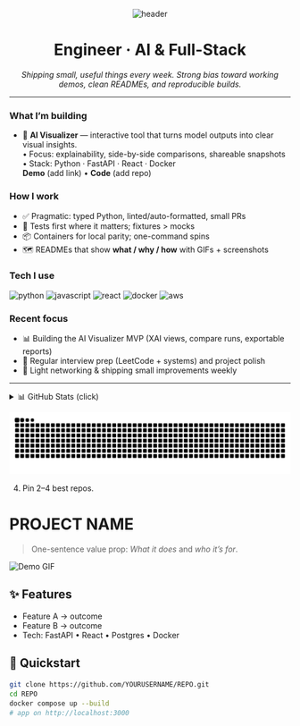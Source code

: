 <!-- Polished, low-noise profile README -->

<p align="center">
  <img src="https://capsule-render.vercel.app/api?text=Hey%20there!&animation=fadeIn&type=waving&color=gradient&height=120" alt="header" />
</p>

<h1 align="center">Engineer · AI & Full-Stack</h1>

<p align="center">
  <em>Shipping small, useful things every week. Strong bias toward working demos, clean READMEs, and reproducible builds.</em>
</p>

---

### What I’m building
- 🧠 **AI Visualizer** — interactive tool that turns model outputs into clear visual insights.  
  • Focus: explainability, side-by-side comparisons, shareable snapshots  
  • Stack: Python · FastAPI · React · Docker  
  **Demo** (add link) • **Code** (add repo)

  

### How I work
- ✅ Pragmatic: typed Python, linted/auto-formatted, small PRs
- 🧪 Tests first where it matters; fixtures > mocks
- 📦 Containers for local parity; one-command spins
- 🗺️ READMEs that show **what / why / how** with GIFs + screenshots

### Tech I use
<p>
  <img height="28" src="https://cdn.jsdelivr.net/gh/devicons/devicon/icons/python/python-original.svg" alt="python"/>
  <img height="28" src="https://cdn.jsdelivr.net/gh/devicons/devicon/icons/javascript/javascript-original.svg" alt="javascript"/>
  <img height="28" src="https://cdn.jsdelivr.net/gh/devicons/devicon/icons/react/react-original.svg" alt="react"/>
  <img height="28" src="https://cdn.jsdelivr.net/gh/devicons/devicon/icons/docker/docker-original.svg" alt="docker"/>
  <img height="28" src="https://cdn.jsdelivr.net/gh/devicons/devicon/icons/aws/aws-original.svg" alt="aws"/>
</p>

### Recent focus
- 📊 Building the AI Visualizer MVP (XAI views, compare runs, exportable reports)
- 🧩 Regular interview prep (LeetCode + systems) and project polish
- 🤝 Light networking & shipping small improvements weekly

---

<details>
  <summary>📊 GitHub Stats (click)</summary>
  <br/>

  <!-- Stats Card -->
  <img src="https://github-readme-stats.vercel.app/api?username=artemdev9&show_icons=true" height="150" alt="stats"/>

  <!-- Top Languages -->
  <img src="https://github-readme-stats.vercel.app/api/top-langs/?username=artemdev9&layout=compact" height="150" alt="top-langs"/>

  <!-- Streak Stats -->
  <img src="https://github-readme-streak-stats.herokuapp.com/?user=artemdev9&theme=default" height="150" alt="streak"/>

  <!-- Activity Graph -->
  <img src="https://github-readme-activity-graph.vercel.app/graph?username=artemdev9&theme=github-compact" alt="activity-graph"/>
</details>

<p align="center">
  <!-- Optional: enable the workflow, then replace artemdev9 -->
  <img src="https://raw.githubusercontent.com/artemdev9/artemdev9/output/github-contribution-grid-snake.svg" alt="snake"/>
</p>




4) Pin 2–4 best repos. 

# PROJECT NAME

> One-sentence value prop: *What it does* and *who it’s for*.

![Demo GIF](assets/demo.gif) <!-- put a short 5–10s loop here -->

## ✨ Features
- Feature A → outcome
- Feature B → outcome
- Tech: FastAPI • React • Postgres • Docker

## 🚀 Quickstart
```bash
git clone https://github.com/YOURUSERNAME/REPO.git
cd REPO
docker compose up --build
# app on http://localhost:3000

